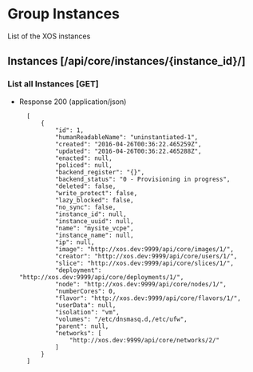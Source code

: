 # Group Instances

List of the XOS instances

## Instances [/api/core/instances/{instance_id}/]

### List all Instances [GET]

+ Response 200 (application/json)

        [
            {
                "id": 1,
                "humanReadableName": "uninstantiated-1",
                "created": "2016-04-26T00:36:22.465259Z",
                "updated": "2016-04-26T00:36:22.465288Z",
                "enacted": null,
                "policed": null,
                "backend_register": "{}",
                "backend_status": "0 - Provisioning in progress",
                "deleted": false,
                "write_protect": false,
                "lazy_blocked": false,
                "no_sync": false,
                "instance_id": null,
                "instance_uuid": null,
                "name": "mysite_vcpe",
                "instance_name": null,
                "ip": null,
                "image": "http://xos.dev:9999/api/core/images/1/",
                "creator": "http://xos.dev:9999/api/core/users/1/",
                "slice": "http://xos.dev:9999/api/core/slices/1/",
                "deployment": "http://xos.dev:9999/api/core/deployments/1/",
                "node": "http://xos.dev:9999/api/core/nodes/1/",
                "numberCores": 0,
                "flavor": "http://xos.dev:9999/api/core/flavors/1/",
                "userData": null,
                "isolation": "vm",
                "volumes": "/etc/dnsmasq.d,/etc/ufw",
                "parent": null,
                "networks": [
                    "http://xos.dev:9999/api/core/networks/2/"
                ]
            }
        ]
        